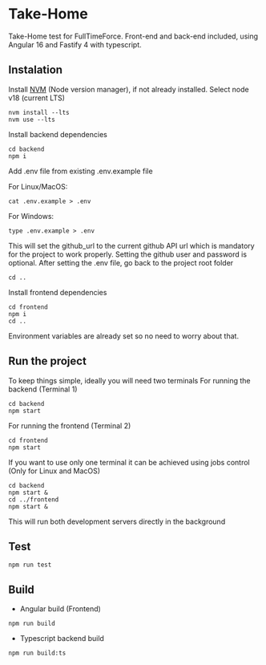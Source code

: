 # Take-Home

Take-Home test for FullTimeForce. Front-end and back-end included, using Angular 16 and Fastify 4 with typescript.

## Instalation

Install [NVM](https://github.com/nvm-sh/nvm) (Node version manager), if not already installed.
Select node v18 (current LTS)

```
nvm install --lts
nvm use --lts
```

Install backend dependencies

```
cd backend
npm i
```

Add .env file from existing .env.example file

For Linux/MacOS:
```
cat .env.example > .env
```

For Windows:
```
type .env.example > .env
```

This will set the github_url to the current github API url which is mandatory for the project to work properly. Setting the github user and password is optional.
After setting the .env file, go back to the project root folder

```
cd ..
```
Install frontend dependencies

```
cd frontend
npm i
cd ..
```

Environment variables are already set so no need to worry about that.

## Run the project

To keep things simple, ideally you will need two terminals
For running the backend (Terminal 1)

```
cd backend
npm start
```

For running the frontend (Terminal 2)

```
cd frontend
npm start
```

If you want to use only one terminal it can be achieved using jobs control (Only for Linux and MacOS)

```
cd backend
npm start &
cd ../frontend
npm start &
```

This will run both development servers directly in the background

## Test

```
npm run test
```

## Build

- Angular build (Frontend)

```
npm run build
```

- Typescript backend build

```
npm run build:ts
```
